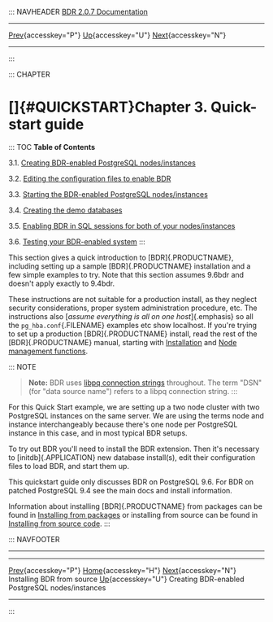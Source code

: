 ::: NAVHEADER
  [BDR 2.0.7 Documentation](index.md)
  ------------------------------------------------------------------------------ ------------------------------------------- -- ----------------------------------------------------------------------------------------------------
  [Prev](installation-source.md "Installing BDR from source"){accesskey="P"}   [Up](getting-started.md){accesskey="U"}        [Next](quickstart-instances.md "Creating BDR-enabled PostgreSQL nodes/instances"){accesskey="N"}

------------------------------------------------------------------------
:::

::: CHAPTER
# []{#QUICKSTART}Chapter 3. Quick-start guide

::: TOC
**Table of Contents**

3.1. [Creating BDR-enabled PostgreSQL
nodes/instances](quickstart-instances.md)

3.2. [Editing the configuration files to enable
BDR](quickstart-editing.md)

3.3. [Starting the BDR-enabled PostgreSQL
nodes/instances](quickstart-starting.md)

3.4. [Creating the demo databases](quickstart-creating.md)

3.5. [Enabling BDR in SQL sessions for both of your
nodes/instances](quickstart-enabling.md)

3.6. [Testing your BDR-enabled system](quickstart-testing.md)
:::

This section gives a quick introduction to [BDR]{.PRODUCTNAME},
including setting up a sample [BDR]{.PRODUCTNAME} installation and a few
simple examples to try. Note that this section assumes 9.6bdr and
doesn\'t apply exactly to 9.4bdr.

These instructions are not suitable for a production install, as they
neglect security considerations, proper system administration procedure,
etc. The instructions also [*assume everything is all on one
host*]{.emphasis} so all the `pg_hba.conf`{.FILENAME} examples etc show
localhost. If you\'re trying to set up a production [BDR]{.PRODUCTNAME}
install, read the rest of the [BDR]{.PRODUCTNAME} manual, starting with
[Installation](installation.md) and [Node management
functions](functions-node-mgmt.md).

::: NOTE
> **Note:** BDR uses [libpq connection
> strings](https://www.postgresql.org/docs/9.6/static/libpq-connect.html#LIBPQ-CONNSTRING)
> throughout. The term \"DSN\" (for \"data source name\") refers to a
> libpq connection string.
:::

For this Quick Start example, we are setting up a two node cluster with
two PostgreSQL instances on the same server. We are using the terms node
and instance interchangeably because there\'s one node per PostgreSQL
instance in this case, and in most typical BDR setups.

To try out BDR you\'ll need to install the BDR extension. Then it\'s
necessary to [initdb]{.APPLICATION} new database install(s), edit their
configuration files to load BDR, and start them up.

This quickstart guide only discusses BDR on PostgreSQL 9.6. For BDR on
patched PostgreSQL 9.4 see the main docs and install information.

Information about installing [BDR]{.PRODUCTNAME} from packages can be
found in [Installing from packages](installation-packages.md) or
installing from source can be found in [Installing from source
code](installation-source.md).
:::

::: NAVFOOTER

------------------------------------------------------------------------

  ------------------------------------------------- ------------------------------------------- --------------------------------------------------
  [Prev](installation-source.md){accesskey="P"}        [Home](index.md){accesskey="H"}        [Next](quickstart-instances.md){accesskey="N"}
  Installing BDR from source                         [Up](getting-started.md){accesskey="U"}     Creating BDR-enabled PostgreSQL nodes/instances
  ------------------------------------------------- ------------------------------------------- --------------------------------------------------
:::
